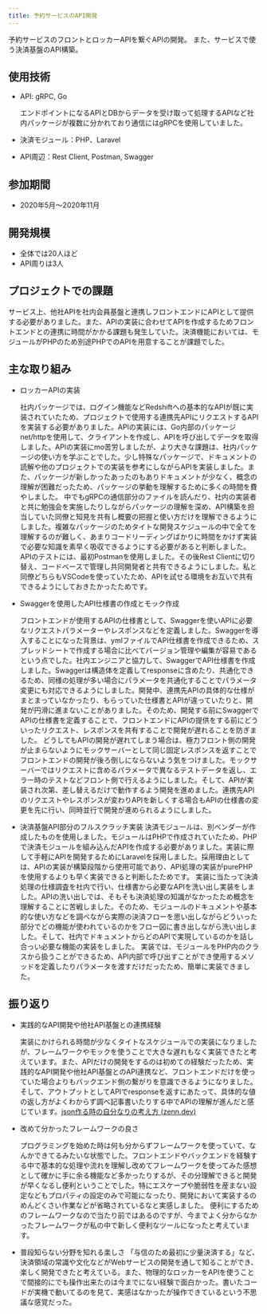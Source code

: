 ```yaml
---
title: 予約サービスのAPI開発
---
```


予約サービスのフロントとロッカーAPIを繋ぐAPIの開発。
また、サービスで使う決済基盤のAPI構築。

## 使用技術

- API: gRPC, Go

  エンドポイントになるAPIとDBからデータを受け取って処理するAPIなど社内パッケージが複数に分かれており通信にはgRPCを使用していました。

- 決済モジュール：PHP、Laravel
- API周辺：Rest Client, Postman, Swagger

## 参加期間

- 2020年5月〜2020年11月

## 開発規模

- 全体では20人ほど
- API周りは3人

## プロジェクトでの課題

サービス上、他社APIを社内会員基盤と連携しフロントエンドにAPIとして提供する必要がありました。また、APIの実装に合わせてAPIを作成するためフロントエンドとの連携に時間がかかる課題も発生していた。決済機能においては、モジュールがPHPのため別途PHPでのAPIを用意することが課題でした。

## 主な取り組み

- ロッカーAPIの実装

  社内パッケージでは、ログイン機能などRedshiftへの基本的なAPIが既に実装されていたため、プロジェクトで使用する連携先APIにリクエストするAPIを実装する必要がありました。APIの実装には、Go内部のパッケージnet/httpを使用して、クライアントを作成し、APIを呼び出してデータを取得しました。APIの実装にmo苦労しましたが、より大きな課題は、社内パッケージの使い方を学ぶことでした。少し特殊なパッケージで、ドキュメントの読解や他のプロジェクトでの実装を参考にしながらAPIを実装しました。また、パッケージが新しかったあったのもありドキュメントが少なく、概念の理解が困難だったため、パッケージの挙動を理解するために多くの時間を費やしました。
  中でもgRPCの通信部分のファイルを読んだり、社内の実装者と共に勉強会を実施したりしながらパッケージの理解を深め、API構築を担当していた同僚と知見を共有し概要の把握と使い方だけを理解できるようにしました。複雑なパッケージのためタイトな開発スケジュールの中で全てを理解するのが難しく、あまりコードリーディングばかりに時間をかけず実装で必要な知識を素早く吸収できるようにする必要があると判断しました。
  APIのテストには、最初Postmanを使用しました。その後Rest Clientに切り替え、コードベースで管理し共同開発者と共有できるようにしました。私と同僚どちらもVSCodeを使っていたため、APIを試せる環境をお互いで共有できるようにしておきたかったためです。

- Swaggerを使用したAPI仕様書の作成とモック作成

  フロントエンドが使用するAPIの仕様書として、Swaggerを使いAPIに必要なリクエストパラメーターやレスポンスなどを定義しました。Swaggerを導入することになった背景は、ymlファイルでAPI仕様書を作成できるため、スプレッドシートで作成する場合に比べてバージョン管理や編集が容易であるという点でした。社内エンジニアと協力して、SwaggerでAPI仕様書を作成しました。Swaggerは構造体を定義してresponseに含めたり、共通化できるため、同様の処理が多い場合にパラメータを共通化することでパラメータ変更にも対応できるようにしました。開発中、連携先APIの具体的な仕様がまとまっていなかったり、もらっていた仕様書とAPIが違っていたりと、開発が円滑に進まないことがありました。そのため、開発する前にSwaggerでAPIの仕様書を定義することで、フロントエンドにAPIの提供をする前にどういったリクエスト、レスポンスを共有することで開発が遅れることを防ぎました。
  どうしてもAPIの開発が遅れてしまう場合は、極力フロント側の開発が止まらないようにモックサーバーとして同じ固定レスポンスを返すことでフロントエンドの開発が後ろ倒しにならないよう気をつけました。モックサーバーではリクエストに含めるパラメータで異なるテストデータを返し、エラー時のテストなどフロント側で行えるようにしました。そして、APIが実装され次第、差し替えるだけで動作するよう開発を進めました。連携先APIのリクエストやレスポンスが変わりAPIを新しくする場合もAPIの仕様書の変更を先に行い、同時並行で開発が進められるようにしました。

- 決済基盤API部分のフルスクラッチ実装
  決済モジュールは、別ベンダーが作成したものを使用しました。モジュールはPHPで作成されていたため、PHPで決済モジュールを組み込んだAPIを作成する必要がありました。実装に際して手軽にAPIを開発するためにLaravelを採用しました。採用理由としては、APIの実装が構築段階から使用可能であり、API処理の実装がpurePHPを使用するよりも早く実装できると判断したためです。
  実装に当たって決済処理の仕様調査を社内で行い、仕様書から必要なAPIを洗い出し実装をしました。APIの洗い出しでは、そもそも決済処理の知識がなかったため概念を理解することに苦戦しました。そのため、モジュールのドキュメントや基本的な使い方などを調べながら実際の決済フローを思い出しながらどういった部分でどの機能が使われているのかをフロー図に書き出しながら洗い出しました。そして、社内でドキュメントからどのAPIで実現しているのかを話し合っい必要な機能の実装をしました。
  実装では、モジュールをPHP内のクラスから扱うことができるため、API内部で呼び出すことができ使用するメソッドを定義したりパラメータを渡すだけだったため、簡単に実装できました。

## 振り返り

- 実践的なAPI開発や他社API基盤との連携経験

  実装にかけられる時間が少なくタイトなスケジュールでの実装になりましたが、フレームワークやモックを使うことで大きな遅れもなく実装できたと考えています。また、APIだけの開発をするのは初めての経験だったため、実践的なAPI開発や他社API基盤とのAPI連携など、フロントエンドだけを使っていた場合よりもバックエンド側の繋がりを意識できるようになりました。
  そして、アウトプットとしてAPIでresponseを返すにあたって、具体的な値の返し方がよくわからず調べ記事書いたりする中でAPIの理解が進んだと感じています。[json作る時の自分なりの考え方 (zenn.dev)](https://zenn.dev/hulk510/articles/bf585a91d6e1b1286e07)

- 改めて分かったフレームワークの良さ

  プログラミングを始めた時は何も分からずフレームワークを使っていて、なんかできてるみたいな状態でした。フロントエンドやバックエンドを経験する中で基本的な処理や流れを理解し改めてフレームワークを使ってみた感想として確かに手に余る機能など多かったりするが、その分理解できると開発が早くなるし便利ということでした。特にエスケープや脆弱性を産まない設定などもプロパティの設定のみで可能になったり、開発において実装するのめんどくさい作業などが省略されているなと実感しました。
  便利にするためのフレームワークなので当たり前ではあるのですが、今までよく分からなかったフレームワークが私の中で新しく便利なツールになったと考えています。

- 普段知らない分野を知れる楽しさ
  「与信のため最初に少量決済する」など、決済領域の常識や文化などがWebサービスの開発を通して知ることができ、楽しく開発できたと考えている。また、物理的なロッカーをAPIを使うことで間接的にでも操作出来たのは今までにない経験で面白かった。書いたコードが実機で動いてるのを見て、実感はなかったが操作できているという不思議な感覚だった。
